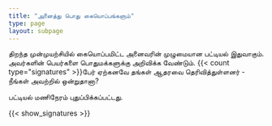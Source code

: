 ```yaml
---
title: "அனைத்து பொது கையொப்பங்களும்"
type: page
layout: subpage
---
```



திறந்த முன்முயற்சியில் கையொப்பமிட்ட அனைவரின் முழுமையான பட்டியல் இதுவாகும். அவர்களின் பெயர்களை பொதுமக்களுக்கு அறிவிக்க வேண்டும். {{< count type="signatures" >}}பேர் ஏற்கனவே தங்கள் ஆதரவை தெரிவித்துள்ளனர் - நீங்கள் அவற்றில் ஒன்றுதானா?


பட்டியல் மணிநேரம் புதுப்பிக்கப்பட்டது.

{{< show_signatures >}}


